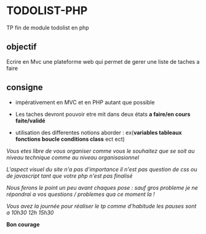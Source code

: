 # TODOLIST-PHP
TP fin de module todolist en php


## objectif

Ecrire en Mvc une plateforme web qui permet de gerer une liste de taches a faire 

## consigne

* impérativement en MVC et en PHP autant que possible

* Les taches devront pouvoir etre mit dans deux états **a faire/en cours** **faite/validé**

* utilisation des differentes notions aborder : ex(**variables tableaux fonctions boucle conditions class**  ect ect)


_Vous etes libre de vous organiser comme vous le souhaitez que se soit au niveau technique comme au niveau organisasionnel_

_L'aspect visuel du site n'a pas d'importance il n'est pas question de css ou de javascript tant que votre php n'est pas finalisé_

_Nous ferons le point un peu avant chaques pose : sauf gros probleme je ne répondrai a vos questions / problemes qua ce moment la !_

_Vous avez la journée pour réaliser le tp comme d'habitude les pauses sont a 10h30 12h 15h30_


**Bon courage**
